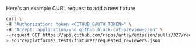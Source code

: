 Here's an example CURL request to add a new fixture

```sh
curl \
-H "Authorization: token <GITHUB_OAUTH_TOKEN>" \
-H "Accept: application/vnd.github.black-cat-preview+json" \
--request GET https://api.github.com/repos/artsy/emission/pulls/327/requested_reviewers \
> source/platforms/_tests/fixtures/requested_reviewers.json
```
